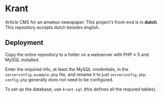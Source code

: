 # Krant
Article CMS for an amateur newspaper.
This project's front-end is in **dutch**. This repository accepts dutch besides english.

## Deployment
Copy the entire repository to a folder on a webserver with PHP ≥ 5 and MySQL installed.

Enter the required info, at least the MySQL credentials, in the `serverconfig.example.php` file, and rename it to just `serverconfig.php`. `config.php` generally does not need to be configured.

To set up the database, use `krant.sql` (this defines all the required tables).